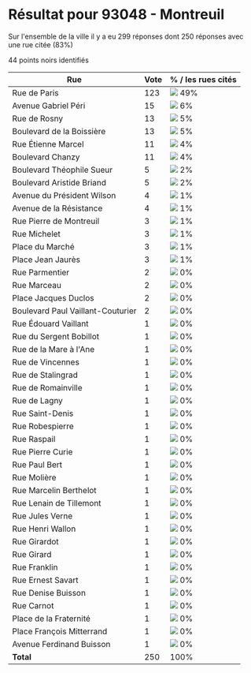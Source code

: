 # Résultat pour 93048 - Montreuil

Sur l'ensemble de la ville il y a eu 299 réponses dont 250 réponses avec une rue citée (83%)

44 points noirs identifiés

| Rue | Vote | % / les rues cités|
|-----|------|-------------------|
| Rue de Paris | 123 | <img src="../../img/bar_49.gif" />&nbsp;49%|
| Avenue Gabriel Péri | 15 | <img src="../../img/bar_6.gif" />&nbsp;6%|
| Rue de Rosny | 13 | <img src="../../img/bar_5.gif" />&nbsp;5%|
| Boulevard de la Boissière | 13 | <img src="../../img/bar_5.gif" />&nbsp;5%|
| Rue Étienne Marcel | 11 | <img src="../../img/bar_4.gif" />&nbsp;4%|
| Boulevard Chanzy | 11 | <img src="../../img/bar_4.gif" />&nbsp;4%|
| Boulevard Théophile Sueur | 5 | <img src="../../img/bar_2.gif" />&nbsp;2%|
| Boulevard Aristide Briand | 5 | <img src="../../img/bar_2.gif" />&nbsp;2%|
| Avenue du Président Wilson | 4 | <img src="../../img/bar_1.gif" />&nbsp;1%|
| Avenue de la Résistance | 4 | <img src="../../img/bar_1.gif" />&nbsp;1%|
| Rue Pierre de Montreuil | 3 | <img src="../../img/bar_1.gif" />&nbsp;1%|
| Rue Michelet | 3 | <img src="../../img/bar_1.gif" />&nbsp;1%|
| Place du Marché | 3 | <img src="../../img/bar_1.gif" />&nbsp;1%|
| Place Jean Jaurès | 3 | <img src="../../img/bar_1.gif" />&nbsp;1%|
| Rue Parmentier | 2 | <img src="../../img/bar_0.gif" />&nbsp;0%|
| Rue Marceau | 2 | <img src="../../img/bar_0.gif" />&nbsp;0%|
| Place Jacques Duclos | 2 | <img src="../../img/bar_0.gif" />&nbsp;0%|
| Boulevard Paul Vaillant-Couturier | 2 | <img src="../../img/bar_0.gif" />&nbsp;0%|
| Rue Édouard Vaillant | 1 | <img src="../../img/bar_0.gif" />&nbsp;0%|
| Rue du Sergent Bobillot | 1 | <img src="../../img/bar_0.gif" />&nbsp;0%|
| Rue de la Mare à l'Ane | 1 | <img src="../../img/bar_0.gif" />&nbsp;0%|
| Rue de Vincennes | 1 | <img src="../../img/bar_0.gif" />&nbsp;0%|
| Rue de Stalingrad | 1 | <img src="../../img/bar_0.gif" />&nbsp;0%|
| Rue de Romainville | 1 | <img src="../../img/bar_0.gif" />&nbsp;0%|
| Rue de Lagny | 1 | <img src="../../img/bar_0.gif" />&nbsp;0%|
| Rue Saint-Denis | 1 | <img src="../../img/bar_0.gif" />&nbsp;0%|
| Rue Robespierre | 1 | <img src="../../img/bar_0.gif" />&nbsp;0%|
| Rue Raspail | 1 | <img src="../../img/bar_0.gif" />&nbsp;0%|
| Rue Pierre Curie | 1 | <img src="../../img/bar_0.gif" />&nbsp;0%|
| Rue Paul Bert | 1 | <img src="../../img/bar_0.gif" />&nbsp;0%|
| Rue Molière | 1 | <img src="../../img/bar_0.gif" />&nbsp;0%|
| Rue Marcelin Berthelot | 1 | <img src="../../img/bar_0.gif" />&nbsp;0%|
| Rue Lenain de Tillemont | 1 | <img src="../../img/bar_0.gif" />&nbsp;0%|
| Rue Jules Verne | 1 | <img src="../../img/bar_0.gif" />&nbsp;0%|
| Rue Henri Wallon | 1 | <img src="../../img/bar_0.gif" />&nbsp;0%|
| Rue Girardot | 1 | <img src="../../img/bar_0.gif" />&nbsp;0%|
| Rue Girard | 1 | <img src="../../img/bar_0.gif" />&nbsp;0%|
| Rue Franklin | 1 | <img src="../../img/bar_0.gif" />&nbsp;0%|
| Rue Ernest Savart | 1 | <img src="../../img/bar_0.gif" />&nbsp;0%|
| Rue Denise Buisson | 1 | <img src="../../img/bar_0.gif" />&nbsp;0%|
| Rue Carnot | 1 | <img src="../../img/bar_0.gif" />&nbsp;0%|
| Place de la Fraternité | 1 | <img src="../../img/bar_0.gif" />&nbsp;0%|
| Place François Mitterrand | 1 | <img src="../../img/bar_0.gif" />&nbsp;0%|
| Avenue Ferdinand Buisson | 1 | <img src="../../img/bar_0.gif" />&nbsp;0%|
| **Total** | 250 | 100%|
